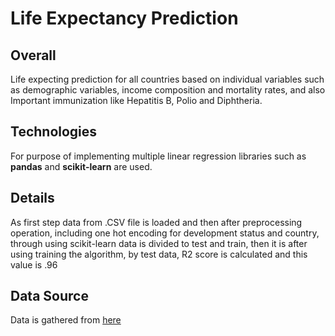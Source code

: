 # Life Expectancy Prediction
## Overall

Life expecting prediction for all countries based on individual variables such as demographic variables, income composition and mortality rates, and also Important immunization like Hepatitis B, Polio and Diphtheria.
## Technologies
For purpose of implementing multiple linear regression libraries such as **pandas** and **scikit-learn** are used.
## Details
As first step data from .CSV file is loaded and then after preprocessing operation, including one hot encoding for development status and country, through using scikit-learn data is divided to test and train, then it is after using training the algorithm, by test data, R2 score is calculated and this value is .96
## Data Source
Data is gathered from [here](https://www.kaggle.com/kumarajarshi/life-expectancy-who)
